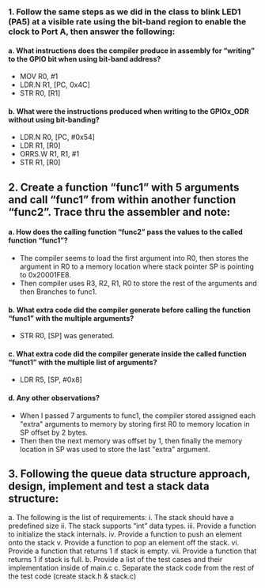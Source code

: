 ### 1. Follow the same steps as we did in the class to blink LED1 (PA5) at a visible rate using the bit-band region to enable the clock to Port A, then answer the following:
####  a. What instructions does the compiler produce in assembly for “writing” to the GPIO bit when using bit-band address?
  - MOV     R0, #1
  - LDR.N   R1, [PC, 0x4C]  
  - STR     R0, [R1]
  
#### b. What were the instructions produced when writing to the GPIOx_ODR without using bit-banding?
  
  - LDR.N   R0, [PC, #0x54]
  - LDR     R1, [R0]  
  - ORRS.W R1, R1, #1
  - STR     R1, [R0]
  
## 2. Create a function “func1” with 5 arguments and call “func1” from within another function “func2”. Trace thru the assembler and note:

#### a. How does the calling function “func2” pass the values to the called function “func1”?
  - The compiler seems to load the first argument into R0, then stores the argument in R0 to a memory location where stack pointer SP is pointing to 0x20001FE8.
  - Then compiler uses R3, R2, R1, R0 to store the rest of the arguments and then Branches to func1.
  

#### b. What extra code did the compiler generate before calling the function “func1” with the multiple arguments?
  - STR R0, [SP] was generated.
  
#### c. What extra code did the compiler generate inside the called function “funct1” with the multiple list of arguments?
- LDR R5, [SP, #0x8]
  
#### d. Any other observations?
- When I passed 7 arguments to func1, the compiler stored assigned each "extra" arguments to memory by storing first R0 to memory location in SP offset by 2 bytes.
- Then then the next memory was offset by 1, then finally the memory location in SP was used to store the last "extra" argument.

## 3. Following the queue data structure approach, design, implement and test a stack data structure:
a. The following is the list of requirements:
i. The stack should have a predefined size
ii. The stack supports “int” data types.
iii. Provide a function to initialize the stack internals.
iv. Provide a function to push an element onto the stack
v. Provide a function to pop an element off the stack.
vi. Provide a function that returns 1 if stack is empty.
vii. Provide a function that returns 1 if stack is full.
b. Provide a list of the test cases and their implementation inside of main.c
c. Separate the stack code from the rest of the test code (create stack.h & stack.c)


